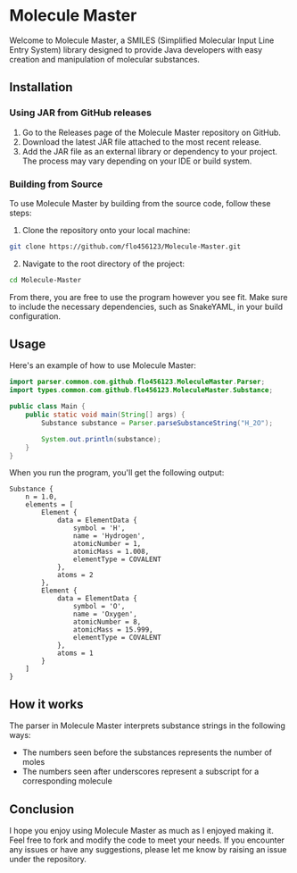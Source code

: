 # Molecule Master

Welcome to Molecule Master, a SMILES (Simplified Molecular Input Line Entry System) library designed to provide Java developers with easy creation and manipulation of molecular substances.

## Installation

### Using JAR from GitHub releases
1. Go to the Releases page of the Molecule Master repository on GitHub.
2. Download the latest JAR file attached to the most recent release.
3. Add the JAR file as an external library or dependency to your project. The process may vary depending on your IDE or build system.

### Building from Source
To use Molecule Master by building from the source code, follow these steps:

1. Clone the repository onto your local machine:
```bash
git clone https://github.com/flo456123/Molecule-Master.git
```
2. Navigate to the root directory of the project:
```bash
cd Molecule-Master
```

From there, you are free to use the program however you see fit. Make sure to include the necessary dependencies, such as SnakeYAML, in your build configuration.

## Usage
Here's an example of how to use Molecule Master:

```java
import parser.common.com.github.flo456123.MoleculeMaster.Parser;
import types.common.com.github.flo456123.MoleculeMaster.Substance;

public class Main {
    public static void main(String[] args) {
        Substance substance = Parser.parseSubstanceString("H_2O");

        System.out.println(substance);
    }
}
```

When you run the program, you'll get the following output:

```
Substance {
    n = 1.0,
    elements = [
        Element {
            data = ElementData {
                symbol = 'H',
                name = 'Hydrogen',
                atomicNumber = 1,
                atomicMass = 1.008,
                elementType = COVALENT
            },
            atoms = 2
        },
        Element {
            data = ElementData {
                symbol = 'O',
                name = 'Oxygen',
                atomicNumber = 8,
                atomicMass = 15.999,
                elementType = COVALENT
            },
            atoms = 1
        }
    ]
}
```

## How it works
The parser in Molecule Master interprets substance strings in the following ways:
- The numbers seen before the substances represents the number of moles
- The numbers seen after underscores represent a subscript for a corresponding molecule

## Conclusion

I hope you enjoy using Molecule Master as much as I enjoyed making it. Feel free to fork and modify the code to meet your needs. If you encounter any issues or have any suggestions, please let me know by raising an issue under the repository.